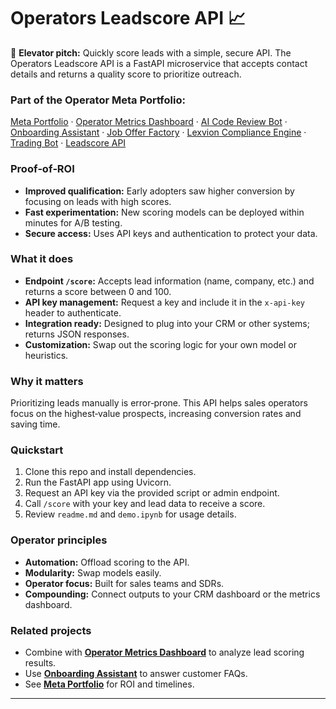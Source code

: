 # Operators Leadscore API 📈

🚀 **Elevator pitch:** Quickly score leads with a simple, secure API. The Operators Leadscore API is a FastAPI microservice that accepts contact details and returns a quality score to prioritize outreach.

### Part of the Operator Meta Portfolio:
[Meta Portfolio](https://github.com/Bigmannot23/meta_portfolio) · [Operator Metrics Dashboard](https://github.com/Bigmannot23/operator_metrics_dashboard) · [AI Code Review Bot](https://github.com/Bigmannot23/ai_code_review_bot) · [Onboarding Assistant](https://github.com/Bigmannot23/Onboarding_Assistant) · [Job Offer Factory](https://github.com/Bigmannot23/job_offer_factory_autorun) · [Lexvion Compliance Engine](https://github.com/Bigmannot23/lexvion) · [Trading Bot](https://github.com/Bigmannot23/lexvion_trading_bot_full_auto) · [Leadscore API](#)

### Proof‑of‑ROI
- **Improved qualification:** Early adopters saw higher conversion by focusing on leads with high scores.
- **Fast experimentation:** New scoring models can be deployed within minutes for A/B testing.
- **Secure access:** Uses API keys and authentication to protect your data.

### What it does
- **Endpoint `/score`:** Accepts lead information (name, company, etc.) and returns a score between 0 and 100.
- **API key management:** Request a key and include it in the `x-api-key` header to authenticate.
- **Integration ready:** Designed to plug into your CRM or other systems; returns JSON responses.
- **Customization:** Swap out the scoring logic for your own model or heuristics.

### Why it matters
Prioritizing leads manually is error‑prone. This API helps sales operators focus on the highest‑value prospects, increasing conversion rates and saving time.

### Quickstart
1. Clone this repo and install dependencies.
2. Run the FastAPI app using Uvicorn.
3. Request an API key via the provided script or admin endpoint.
4. Call `/score` with your key and lead data to receive a score.
5. Review `readme.md` and `demo.ipynb` for usage details.

### Operator principles
- **Automation:** Offload scoring to the API.
- **Modularity:** Swap models easily.
- **Operator focus:** Built for sales teams and SDRs.
- **Compounding:** Connect outputs to your CRM dashboard or the metrics dashboard.

### Related projects
- Combine with **[Operator Metrics Dashboard](https://github.com/Bigmannot23/operator_metrics_dashboard)** to analyze lead scoring results.
- Use **[Onboarding Assistant](https://github.com/Bigmannot23/Onboarding_Assistant)** to answer customer FAQs.
- See **[Meta Portfolio](https://github.com/Bigmannot23/meta_portfolio)** for ROI and timelines.

---


